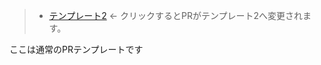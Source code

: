 > * <a href='?expand=1&template=template2.md'>テンプレート2</a> ← クリックするとPRがテンプレート2へ変更されます。

ここは通常のPRテンプレートです
